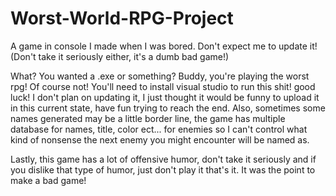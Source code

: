 # Worst-World-RPG-Project
A game in console I made when I was bored. Don't expect me to update it! (Don't take it seriously either, it's a dumb bad game!)

What? You wanted a .exe or something? Buddy, you're playing the worst rpg! Of course not! You'll need to install visual studio to run this shit! good luck!
I don't plan on updating it, I just thought it would be funny to upload it in this current state, have fun trying to reach the end.
Also, sometimes some names generated may be a little border line, the game has multiple database for names, title, color ect... for enemies so I can't control what kind of nonsense the next enemy you might encounter will be named as.

Lastly, this game has a lot of offensive humor, don't take it seriously and if you dislike that type of humor, just don't play it that's it. It was the point to make a bad game!
